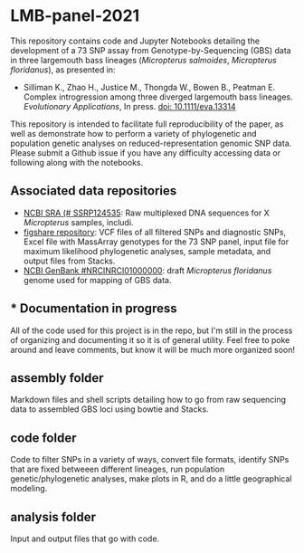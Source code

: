 # LMB-panel-2021

This repository contains code and Jupyter Notebooks detailing the development of a 73 SNP assay from Genotype-by-Sequencing (GBS) data in three largemouth bass lineages (*Micropterus salmoides*, *Micropterus floridanus*), as presented in:

* Silliman K., Zhao H., Justice M., Thongda W., Bowen B., Peatman E. Complex introgression among three diverged largemouth bass lineages. *Evolutionary Applications*, In press. [doi: 10.1111/eva.13314](https://https://onlinelibrary.wiley.com/doi/full/10.1111/eva.13314)

This repository is intended to facilitate full reproducibility of the paper, as well as demonstrate how to perform a variety of phylogenetic and population genetic analyses on reduced-representation genomic SNP data. Please submit a Github issue if you have any difficulty accessing data or following along with the notebooks.

## Associated data repositories
* [NCBI SRA (# SSRP124535](https://trace.ncbi.nlm.nih.gov/Traces/sra/?run=SRR6266391): Raw multiplexed DNA sequences for X *Micropterus* samples, includi. 
* [figshare repository](https://figshare.com/projects/Complex_introgression_among_three_diverged_largemouth_bass_lineages/125746): VCF files of all filtered SNPs and diagnostic SNPs, Excel file with MassArray genotypes for the 73 SNP panel, input file for maximum likelihood phylogenetic analyses, sample metadata, and output files from Stacks.
* [NCBI GenBank #NRCINRCI01000000](https://www.ncbi.nlm.nih.gov/nuccore/NRCI00000000.1/): draft *Micropterus floridanus* genome used for mapping of GBS data. 

## \* Documentation in progress
All of the code used for this project is in the repo, but I'm still in the process of organizing and documenting it so it is of general utility. Feel free to poke around and leave comments, but know it will be much more organized soon! 

## assembly folder
Markdown files and shell scripts detailing how to go from raw sequencing data to assembled GBS loci using bowtie and Stacks.

## code folder
Code to filter SNPs in a variety of ways, convert file formats, identify SNPs that are fixed betweeen different lineages, run population genetic/phylogenetic analyses, make plots in R, and do a little geographical modeling.

## analysis folder
Input and output files that go with code.







